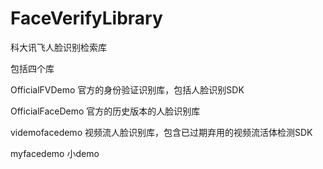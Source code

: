 # FaceVerifyLibrary
科大讯飞人脸识别检索库

包括四个库

OfficialFVDemo 官方的身份验证识别库，包括人脸识别SDK

OfficialFaceDemo 官方的历史版本的人脸识别库

videmofacedemo 视频流人脸识别库，包含已过期弃用的视频流活体检测SDK

myfacedemo 小demo

